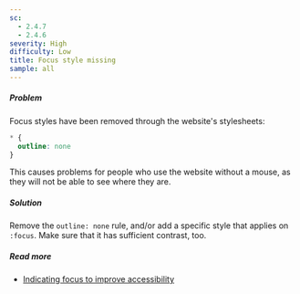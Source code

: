 ```yaml
---
sc:
  - 2.4.7
  - 2.4.6
severity: High
difficulty: Low
title: Focus style missing
sample: all
---
```


##### Problem

Focus styles have been removed through the website's stylesheets:

```css
* { 
  outline: none 
}
```

This causes problems for people who use the website without a mouse, as they will not be able to see where they are.

##### Solution

Remove the `outline: none` rule, and/or add a specific style that applies on `:focus`. Make sure that it has sufficient contrast, too.

##### Read more

- [Indicating focus to improve accessibility](https://hiddedevries.nl/en/blog/2019-06-06-indicating-focus-to-improve-accessibility)
